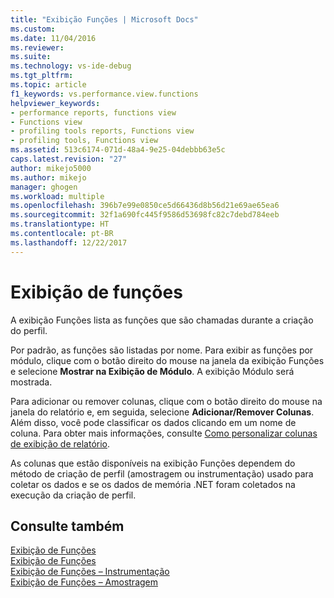 ```yaml
---
title: "Exibição Funções | Microsoft Docs"
ms.custom: 
ms.date: 11/04/2016
ms.reviewer: 
ms.suite: 
ms.technology: vs-ide-debug
ms.tgt_pltfrm: 
ms.topic: article
f1_keywords: vs.performance.view.functions
helpviewer_keywords:
- performance reports, functions view
- Functions view
- profiling tools reports, Functions view
- profiling tools, Functions view
ms.assetid: 513c6174-071d-48a4-9e25-04debbb63e5c
caps.latest.revision: "27"
author: mikejo5000
ms.author: mikejo
manager: ghogen
ms.workload: multiple
ms.openlocfilehash: 396b7e99e0850ce5d66436d8b56d21e69ae65ea6
ms.sourcegitcommit: 32f1a690fc445f9586d53698fc82c7debd784eeb
ms.translationtype: HT
ms.contentlocale: pt-BR
ms.lasthandoff: 12/22/2017
---
```

# <a name="functions-view"></a>Exibição de funções
A exibição Funções lista as funções que são chamadas durante a criação do perfil.  
  
 Por padrão, as funções são listadas por nome. Para exibir as funções por módulo, clique com o botão direito do mouse na janela da exibição Funções e selecione **Mostrar na Exibição de Módulo**. A exibição Módulo será mostrada.  
  
 Para adicionar ou remover colunas, clique com o botão direito do mouse na janela do relatório e, em seguida, selecione **Adicionar/Remover Colunas**. Além disso, você pode classificar os dados clicando em um nome de coluna. Para obter mais informações, consulte [Como personalizar colunas de exibição de relatório](../profiling/how-to-customize-report-view-columns.md).  
  
 As colunas que estão disponíveis na exibição Funções dependem do método de criação de perfil (amostragem ou instrumentação) usado para coletar os dados e se os dados de memória .NET foram coletados na execução da criação de perfil.  
  
## <a name="see-also"></a>Consulte também  
 [Exibição de Funções](../profiling/functions-view-sampling-data.md)   
 [Exibição de Funções](../profiling/functions-view-instrumentation-data.md)   
 [Exibição de Funções – Instrumentação](../profiling/functions-view-dotnet-memory-instrumentation-data.md)   
 [Exibição de Funções – Amostragem](../profiling/functions-view-dotnet-memory-sampling-data.md)